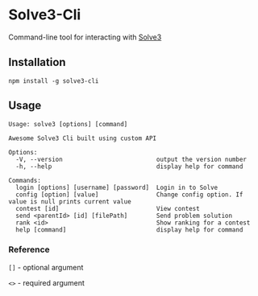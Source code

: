 # Solve3-Cli

Command-line tool for interacting with [Solve3](https://solve.edu.pl/)

## Installation

```shell
npm install -g solve3-cli
```

## Usage

```shell
Usage: solve3 [options] [command]

Awesome Solve3 Cli built using custom API

Options:
  -V, --version                          output the version number
  -h, --help                             display help for command

Commands:
  login [options] [username] [password]  Login in to Solve
  config [option] [value]                Change config option. If value is null prints current value
  contest [id]                           View contest
  send <parentId> [id] [filePath]        Send problem solution
  rank <id>                              Show ranking for a contest
  help [command]                         display help for command
```

### Reference

`[]` - optional argument

`<>` - required argument
